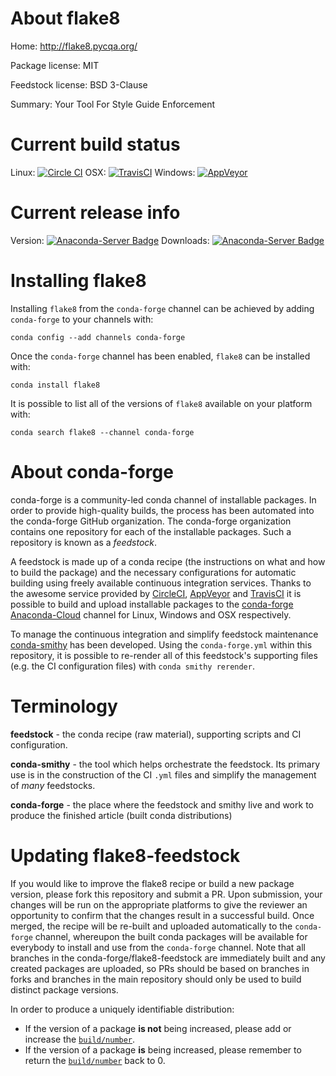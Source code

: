 About flake8
============

Home: http://flake8.pycqa.org/

Package license: MIT

Feedstock license: BSD 3-Clause

Summary: Your Tool For Style Guide Enforcement



Current build status
====================

Linux: [![Circle CI](https://circleci.com/gh/conda-forge/flake8-feedstock.svg?style=shield)](https://circleci.com/gh/conda-forge/flake8-feedstock)
OSX: [![TravisCI](https://travis-ci.org/conda-forge/flake8-feedstock.svg?branch=master)](https://travis-ci.org/conda-forge/flake8-feedstock)
Windows: [![AppVeyor](https://ci.appveyor.com/api/projects/status/github/conda-forge/flake8-feedstock?svg=True)](https://ci.appveyor.com/project/conda-forge/flake8-feedstock/branch/master)

Current release info
====================
Version: [![Anaconda-Server Badge](https://anaconda.org/conda-forge/flake8/badges/version.svg)](https://anaconda.org/conda-forge/flake8)
Downloads: [![Anaconda-Server Badge](https://anaconda.org/conda-forge/flake8/badges/downloads.svg)](https://anaconda.org/conda-forge/flake8)

Installing flake8
=================

Installing `flake8` from the `conda-forge` channel can be achieved by adding `conda-forge` to your channels with:

```
conda config --add channels conda-forge
```

Once the `conda-forge` channel has been enabled, `flake8` can be installed with:

```
conda install flake8
```

It is possible to list all of the versions of `flake8` available on your platform with:

```
conda search flake8 --channel conda-forge
```


About conda-forge
=================

conda-forge is a community-led conda channel of installable packages.
In order to provide high-quality builds, the process has been automated into the
conda-forge GitHub organization. The conda-forge organization contains one repository
for each of the installable packages. Such a repository is known as a *feedstock*.

A feedstock is made up of a conda recipe (the instructions on what and how to build
the package) and the necessary configurations for automatic building using freely
available continuous integration services. Thanks to the awesome service provided by
[CircleCI](https://circleci.com/), [AppVeyor](http://www.appveyor.com/)
and [TravisCI](https://travis-ci.org/) it is possible to build and upload installable
packages to the [conda-forge](https://anaconda.org/conda-forge)
[Anaconda-Cloud](http://docs.anaconda.org/) channel for Linux, Windows and OSX respectively.

To manage the continuous integration and simplify feedstock maintenance
[conda-smithy](http://github.com/conda-forge/conda-smithy) has been developed.
Using the ``conda-forge.yml`` within this repository, it is possible to re-render all of
this feedstock's supporting files (e.g. the CI configuration files) with ``conda smithy rerender``.


Terminology
===========

**feedstock** - the conda recipe (raw material), supporting scripts and CI configuration.

**conda-smithy** - the tool which helps orchestrate the feedstock.
                   Its primary use is in the construction of the CI ``.yml`` files
                   and simplify the management of *many* feedstocks.

**conda-forge** - the place where the feedstock and smithy live and work to
                  produce the finished article (built conda distributions)


Updating flake8-feedstock
=========================

If you would like to improve the flake8 recipe or build a new
package version, please fork this repository and submit a PR. Upon submission,
your changes will be run on the appropriate platforms to give the reviewer an
opportunity to confirm that the changes result in a successful build. Once
merged, the recipe will be re-built and uploaded automatically to the
`conda-forge` channel, whereupon the built conda packages will be available for
everybody to install and use from the `conda-forge` channel.
Note that all branches in the conda-forge/flake8-feedstock are
immediately built and any created packages are uploaded, so PRs should be based
on branches in forks and branches in the main repository should only be used to
build distinct package versions.

In order to produce a uniquely identifiable distribution:
 * If the version of a package **is not** being increased, please add or increase
   the [``build/number``](http://conda.pydata.org/docs/building/meta-yaml.html#build-number-and-string).
 * If the version of a package **is** being increased, please remember to return
   the [``build/number``](http://conda.pydata.org/docs/building/meta-yaml.html#build-number-and-string)
   back to 0.
